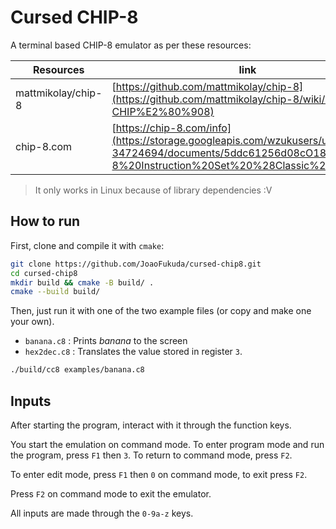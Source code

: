 # Cursed CHIP-8

A terminal based CHIP-8 emulator as per these resources:

Resources | link
--------- | -----
mattmikolay/chip-8 | [https://github.com/mattmikolay/chip-8](https://github.com/mattmikolay/chip-8/wiki/Mastering-CHIP%E2%80%908)
chip-8.com | [https://chip-8.com/info](https://storage.googleapis.com/wzukusers/user-34724694/documents/5ddc61256d08cO18xs1R/CHIP-8%20Instruction%20Set%20%28Classic%29.pdf)

> It only works in Linux because of library dependencies :V

## How to run

First, clone and compile it with `cmake`:

```bash
git clone https://github.com/JoaoFukuda/cursed-chip8.git
cd cursed-chip8
mkdir build && cmake -B build/ .
cmake --build build/
```

Then, just run it with one of the two example files (or copy and make one your own).

* `banana.c8`
: Prints *banana* to the screen
* `hex2dec.c8`
: Translates the value stored in register `3`.

```bash
./build/cc8 examples/banana.c8
```

## Inputs

After starting the program, interact with it through the function keys.

You start the emulation on command mode. To enter program mode and run the program, press `F1` then `3`. To return to command mode, press `F2`.

To enter edit mode, press `F1` then `0` on command mode, to exit press `F2`.

Press `F2` on command mode to exit the emulator.

All inputs are made through the `0-9a-z` keys.
